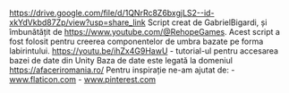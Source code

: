 https://drive.google.com/file/d/1QNrRc8Z6bxgjLS2--id-xkYdVkbd87Zp/view?usp=share_link
Script creat de GabrielBigardi, și îmbunătățit de https://www.youtube.com/@RehopeGames. 
Acest script a fost folosit pentru creerea componentelor de umbra bazate pe forma labirintului.
https://youtu.be/ihZx4G9HawU - tutorial-ul pentru accesarea bazei de date din Unity
Baza de date este legată la domeniul https://afaceriromania.ro/
Pentru inspirație ne-am ajutat de: - www.flaticon.com
                                              - www.pinterest.com
